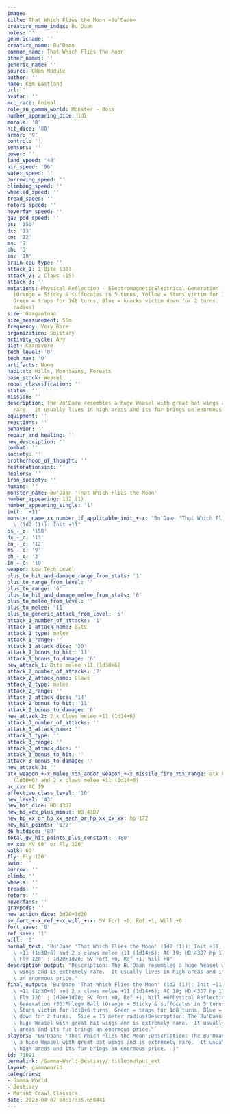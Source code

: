 ```yaml
---
image: 
title: That Which Flies the Moon «Bu'Daan»
creature_name_index: Bu'Daan
notes: ''
genericname: ''
creature_name: Bu'Daan
common_name: That Which Flies the Moon
other_names: ''
generic_name: ''
source: GW06 Module
author: ''
name: Kim Eastland
url: ''
avatar: ''
mcc_race: Animal
role_in_gamma_world: Monster - Boss
number_appearing_dice: 1d2
morale: '8'
hit_dice: '80'
armor: '9'
control: ''
sensors: ''
power: ''
land_speed: '48'
air_speed: '96'
water_speed: ''
burrowing_speed: ''
climbing_speed: ''
wheeled_speed: ''
tread_speed: ''
rotors_speed: ''
hoverfan_speed: ''
gav_pod_speed: ''
ps: '150'
dx: '13'
cn: '12'
ms: '9'
ch: '3'
in: '10'
brain-cpu type: ''
attack_1: 1 Bite (30)
attack_2: 2 Claws (15)
attack_3: ''
mutations: Physical Reflection - ElectromagneticElectrical Generation (30)Phlegm Ball
  (Orange = Sticky & suffocates in 5 turns, Yellow = Stuns victim for 1d10+6 turns,
  Green = traps for 1d8 turns, Blue = knocks victim down for 2 turns.  Size = 15 meter
  radius)
size: Gargantuan
size_measurement: 55m
frequency: Very Rare
organization: Solitary
activity_cycle: Any
diet: Carnivore
tech_level: '0'
tech_max: '0'
artifacts: None
habitat: Hills, Mountains, Forests
base_stock: Weasel
robot_classification: ''
status: ''
mission: ''
description: The Bu'Daan resembles a huge Weasel with great bat wings and is extremely
  rare.  It usually lives in high areas and its fur brings an enormous price.
equipment: ''
reactions: ''
behavior: ''
repair_and_healing: ''
new_description: ''
combat: ''
society: ''
brotherhood_of_thought: ''
restorationsist: ''
healers: ''
iron_society: ''
humans: ''
monster_name: Bu'Daan 'That Which Flies the Moon'
number_appearing: 1d2 (1)
number_appearing_single: '1'
init: '+11'
monster_name_xx_number_if_applicable_init_+-x: "Bu'Daan 'That Which Flies the Moon'\
  \ (1d2 (1)): Init +11"
ps_-_c: '150'
dx_-_c: '13'
cn_-_c: '12'
ms_-_c: '9'
ch_-_c: '3'
in_-_c: '10'
weapon: Low Tech Level
plus_to_hit_and_damage_range_from_stats: '1'
plus_to_range_from_level: ''
plus_to_range: '6'
plus_to_hit_and_damage_melee_from_stats: '6'
plus_to_melee_from_level: ''
plus_to_melee: '11'
plus_to_generic_attack_from_level: '5'
attack_1_number_of_attacks: '1'
attack_1_attack_name: Bite
attack_1_type: melee
attack_1_range: ''
attack_1_attack_dice: '30'
attack_1_bonus_to_hit: '11'
attack_1_bonus_to_damage: '6'
new_attack_1: Bite melee +11 (1d30+6)
attack_2_number_of_attacks: '2'
attack_2_attack_name: Claws
attack_2_type: melee
attack_2_range: ''
attack_2_attack_dice: '14'
attack_2_bonus_to_hit: '11'
attack_2_bonus_to_damage: '6'
new_attack_2: 2 x Claws melee +11 (1d14+6)
attack_3_number_of_attacks: ''
attack_3_attack_name: ''
attack_3_type: ''
attack_3_range: ''
attack_3_attack_dice: ''
attack_3_bonus_to_hit: ''
attack_3_bonus_to_damage: ''
new_attack_3: ''
atk_weapon_+-x_melee_xdx_andor_weapon_+-x_missile_fire_xdx_range: atk bite melee +11
  (1d30+6) and 2 x claws melee +11 (1d14+6)
ac_xx: AC 19
effective_class_level: '10'
new_level: '43'
new_hit_dice: HD 43D7
new_hd_xdx_plus_minus: HD 43D7
new_hp_xx_or_hp_xx_each_or_hp_xx_xx_xx: hp 172
new_hit_points: '172'
d6_hitdice: '80'
total_gw_hit_points_plus_constant: '480'
mv_xx: MV 60' or Fly 120'
walk: 60'
fly: Fly 120'
swim: ''
burrow: ''
climb: ''
wheels: ''
treads: ''
rotors: ''
hoverfans: ''
gravpods: ''
new_action_dice: 1d20+1d20
sv_fort_+-x_ref_+-x_will_+-x: SV Fort +0, Ref +1, Will +0
fort_save: '0'
ref_save: '1'
will: '0'
normal_text: "Bu'Daan 'That Which Flies the Moon' (1d2 (1)): Init +11; atk bite melee\
  \ +11 (1d30+6) and 2 x claws melee +11 (1d14+6); AC 19; HD 43D7 hp 172; MV 60' or\
  \ Fly 120' ; 1d20+1d20; SV Fort +0, Ref +1, Will +0"
description_output: "Description: The Bu'Daan resembles a huge Weasel with great bat\
  \ wings and is extremely rare.  It usually lives in high areas and its fur brings\
  \ an enormous price."
final_output: "Bu'Daan 'That Which Flies the Moon' (1d2 (1)): Init +11; atk bite melee\
  \ +11 (1d30+6) and 2 x claws melee +11 (1d14+6); AC 19; HD 43D7 hp 172; MV 60' or\
  \ Fly 120' ; 1d20+1d20; SV Fort +0, Ref +1, Will +0Physical Reflection - ElectromagneticElectrical\
  \ Generation (30)Phlegm Ball (Orange = Sticky & suffocates in 5 turns, Yellow =\
  \ Stuns victim for 1d10+6 turns, Green = traps for 1d8 turns, Blue = knocks victim\
  \ down for 2 turns.  Size = 15 meter radius)Description: The Bu'Daan resembles a\
  \ huge Weasel with great bat wings and is extremely rare.  It usually lives in high\
  \ areas and its fur brings an enormous price."
players: "Bu'Daan; 'That Which Flies the Moon';Description: The Bu'Daan resembles\
  \ a huge Weasel with great bat wings and is extremely rare.  It usually lives in\
  \ high areas and its fur brings an enormous price.  |"
id: 71091
permalink: /Gamma-World-Bestiary/:title:output_ext
layout: gammaworld
categories:
- Gamma World
- Bestiary
- Mutant Crawl Classics
date: 2023-04-07 08:37:35.650441
---
```

